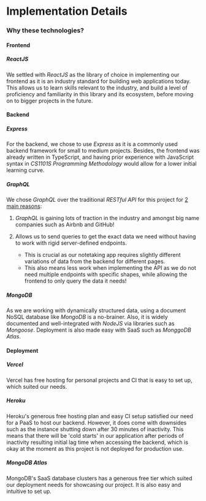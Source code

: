 # Implementation Details

### Why these technologies?
#### Frontend
##### ReactJS
We settled with *ReactJS* as the library of choice in implementing our frontend as it is an industry standard for building
web applications today. This allows us to learn skills relevant to the industry, and build a level of proficiency and
familiarity in this library and its ecosystem, before moving on to bigger projects in the future.

#### Backend
##### Express
For the backend, we chose to use *Express* as it is a commonly used backend framework for small to medium projects. Besides,
the frontend was already written in TypeScript, and having prior experience with JavaScript syntax in *CS1101S Programming Methodology*
would allow for a lower initial learning curve.

##### GraphQL
We chose *GraphQL* over the traditional *RESTful API* for this project for <u>2 main reasons</u>:

1. *GraphQL* is gaining lots of traction in the industry and amongst big name companies such as Airbnb and GitHub!
1. Allows us to send queries to get the exact data we need without having to work with rigid server-defined endpoints.

    - This is crucial as our notetaking app requires slightly different variations of data from the backend for different pages.
    - This also means less work when implementing the API as we do not need multiple endpoints with specific shapes, while allowing the
frontend to only query the data it needs!

##### MongoDB
As we are working with dynamically structured data, using a document NoSQL database like *MongoDB* is a no-brainer. Also, it is widely
documented and well-integrated with *NodeJS* via libraries such as *Mongoose*. Deployment is also made easy with SaaS such as *MonggoDB Atlas*.

#### Deployment
##### Vercel
Vercel has free hosting for personal projects and CI that is easy to set up, which suited our needs.

##### Heroku
Heroku's generous free hosting plan and easy CI setup satisfied our need for a PaaS to host our backend. However, it does come with downsides
such as the instance shutting down after 30 minutes of inactivity. This means that there will be 'cold starts' in our application after periods
of inactivity resulting initial lag time when accessing the backend, which is okay at the moment as this project is not deployed for production use.

##### MongoDB Atlas
MongoDB's SaaS database clusters has a generous free tier which suited our deployment needs for showcasing our project. It is also easy and
intuitive to set up.